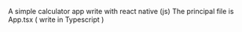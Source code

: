 A simple calculator app write with react native (js) 
The principal file is App.tsx ( write in Typescript )

